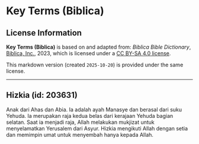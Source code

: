 # Key Terms (Biblica)

## License Information

**Key Terms (Biblica)** is based on and adapted from: _Biblica Bible Dictionary_, [Biblica, Inc.](https://www.biblica.com/), 2023, which is licensed under a [CC BY-SA 4.0 license](https://creativecommons.org/licenses/by-sa/4.0/legalcode.en).

This markdown version (created `2025-10-20`) is provided under the same license.



--------------------------------

## Hizkia (id: 203631)

Anak dari Ahas dan Abia. Ia adalah ayah Manasye dan berasal dari suku Yehuda. Ia merupakan raja kedua belas dari kerajaan Yehuda bagian selatan. Saat ia menjadi raja, Allah melakukan mukjizat untuk menyelamatkan Yerusalem dari Asyur. Hizkia mengikuti Allah dengan setia dan memimpin umat untuk menyembah hanya kepada Allah.


